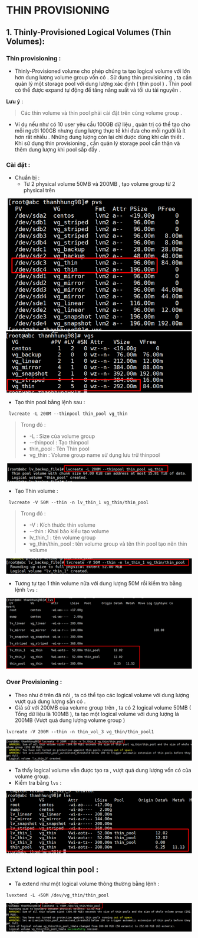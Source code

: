 # THIN PROVISIONING  
## 1. Thinly-Provisioned Logical Volumes (Thin Volumes):
 ### Thin provisioning :    
- Thinly-Provisioned volume cho phép chúng ta tạo logical volume với lớn hơn dung lượng volume group vốn có . Sử dụng thin provisioning , ta cần quản lý một storage pool với dung lượng xác định ( thin pool ) . Thin pool có thể được expand tự động để tăng năng suất và tối ưu tài nguyên .   

**Lưu ý** :  
>Các thin volume và thin pool phải cài đặt trên cùng volume group .  

- Ví dụ nếu như có 10 user yêu cầu 100GB dữ liệu , quản trị có thể tạo cho mỗi người 100GB nhưng dung lượng thực tế khi đưa cho mỗi người là ít hơn rất nhiều . Những dung lượng còn lại chỉ được dùng khi cần thiết . Khi sử dụng thin provisioning , cần quản lý storage pool cẩn thận và thêm dung lượng khi pool sắp đầy .   

###  Cài đặt :  
   - Chuẩn bị :  
     - Từ 2 physical volume 50MB và 200MB , tạo volume group từ 2 physical trên  

<img src="../img/LV_7.1.png">  

<img src="../img/LV_7.2.png">  

- Tạo thin pool bằng lệnh sau :  
```
 lvcreate -L 200M --thinpool thin_pool vg_thin
```  

>Trong đó :  
>-  -L : Size của volume group
>-    -–thinpool : Tạo thinpool
>-   thin_pool : Tên Thin pool
>- vg_thin : Volume group name sử dụng lưu trữ thinpool

<img src="../img/LV_7.3.png">  

- Tạo Thin volume : 
```
 lvcreate -V 50M --thin -n lv_thin_1 vg_thin/thin_pool
```   
>Trong đó :  
>- -V : Kích thước thin volume  
>- --thin : Khai bảo kiểu tạo volume 
>- lv_thin_1 : tên volume group  
>- vg_thin/thin_pool : tên volume group và tên thin pool tạo nên thin volume  
<img src="../img/LV_7.4.png">  

- Tương tự tạo 1 thin volume nữa với dung lượng 50M rồi kiểm tra bằng lệnh `lvs` :  

<img src="../img/LV_7.5.png">  

### Over Provisioning :  
- Theo như ở trên đã nói , ta có thể tạo các logical volume với dung lượng vượt quá dung lượng sẵn có .   
- Giả sử với 200MB của volume group trên , ta có 2 logical volume 50MB ( Tổng dữ liệu là 100MB ), ta tạo một logical volume với dung lượng là 200MB (Vượt quá dung lượng volume group )  
```
lvcreate -V 200M --thin -n thin_vol_3 vg_thin/thin_pool1
```  
<img src="../img/LV_7.6.png">  

- Ta thấy logical volume vẫn được tạo ra , vượt quá dung lượng vốn có của volume group.  
- Kiểm tra bằng `lvs` :  

<img src="../img/LV_7.7.png">  

## Extend logical thin pool :  
- Ta extend như một logical volume thông thường bằng lệnh :  
```
lvextend -L +50M /dev/vg_thin/thin_pool
```
<img src="../img/LV_7.8.png">  
